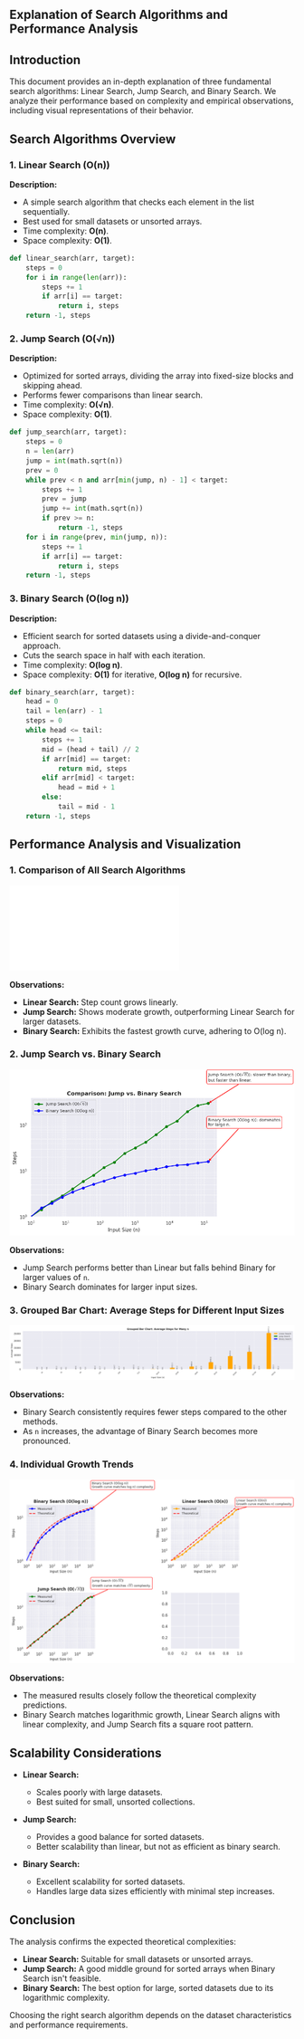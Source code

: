 ## Explanation of Search Algorithms and Performance Analysis

## Introduction
This document provides an in-depth explanation of three fundamental search algorithms: Linear Search, Jump Search, and Binary Search. We analyze their performance based on complexity and empirical observations, including visual representations of their behavior.

## Search Algorithms Overview

### 1. Linear Search (O(n))
**Description:**
- A simple search algorithm that checks each element in the list sequentially.
- Best used for small datasets or unsorted arrays.
- Time complexity: **O(n)**.
- Space complexity: **O(1)**.

```python
def linear_search(arr, target):
    steps = 0
    for i in range(len(arr)):
        steps += 1
        if arr[i] == target:
            return i, steps
    return -1, steps
```

### 2. Jump Search (O(√n))
**Description:**
- Optimized for sorted arrays, dividing the array into fixed-size blocks and skipping ahead.
- Performs fewer comparisons than linear search.
- Time complexity: **O(√n)**.
- Space complexity: **O(1)**.

```python
def jump_search(arr, target):
    steps = 0
    n = len(arr)
    jump = int(math.sqrt(n))
    prev = 0
    while prev < n and arr[min(jump, n) - 1] < target:
        steps += 1
        prev = jump
        jump += int(math.sqrt(n))
        if prev >= n:
            return -1, steps
    for i in range(prev, min(jump, n)):
        steps += 1
        if arr[i] == target:
            return i, steps
    return -1, steps
```

### 3. Binary Search (O(log n))
**Description:**
- Efficient search for sorted datasets using a divide-and-conquer approach.
- Cuts the search space in half with each iteration.
- Time complexity: **O(log n)**.
- Space complexity: **O(1)** for iterative, **O(log n)** for recursive.

```python
def binary_search(arr, target):
    head = 0
    tail = len(arr) - 1
    steps = 0
    while head <= tail:
        steps += 1
        mid = (head + tail) // 2
        if arr[mid] == target:
            return mid, steps
        elif arr[mid] < target:
            head = mid + 1
        else:
            tail = mid - 1
    return -1, steps
```

## Performance Analysis and Visualization

### 1. Comparison of All Search Algorithms

![Comparison of All Search Algorithms](comparison_all.pdf)

**Observations:**
- **Linear Search:** Step count grows linearly.
- **Jump Search:** Shows moderate growth, outperforming Linear Search for larger datasets.
- **Binary Search:** Exhibits the fastest growth curve, adhering to O(log n).

### 2. Jump Search vs. Binary Search

![Comparison of Jump vs Binary Search](comparison_jump_vs_binary.png)

**Observations:**
- Jump Search performs better than Linear but falls behind Binary for larger values of `n`.
- Binary Search dominates for larger input sizes.

### 3. Grouped Bar Chart: Average Steps for Different Input Sizes

![Grouped Bar Chart](grouped_bar_many_sizes.png)

**Observations:**
- Binary Search consistently requires fewer steps compared to the other methods.
- As `n` increases, the advantage of Binary Search becomes more pronounced.

### 4. Individual Growth Trends

![Individual Growth Trends](individual_plots.png)

**Observations:**
- The measured results closely follow the theoretical complexity predictions.
- Binary Search matches logarithmic growth, Linear Search aligns with linear complexity, and Jump Search fits a square root pattern.

## Scalability Considerations
- **Linear Search:**
  - Scales poorly with large datasets.
  - Best suited for small, unsorted collections.

- **Jump Search:**
  - Provides a good balance for sorted datasets.
  - Better scalability than linear, but not as efficient as binary search.

- **Binary Search:**
  - Excellent scalability for sorted datasets.
  - Handles large data sizes efficiently with minimal step increases.

## Conclusion
The analysis confirms the expected theoretical complexities:
- **Linear Search:** Suitable for small datasets or unsorted arrays.
- **Jump Search:** A good middle ground for sorted arrays when Binary Search isn't feasible.
- **Binary Search:** The best option for large, sorted datasets due to its logarithmic complexity.

Choosing the right search algorithm depends on the dataset characteristics and performance requirements.
